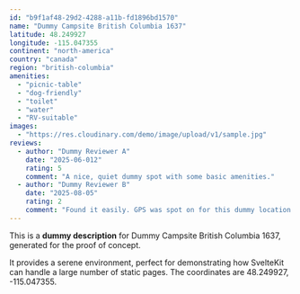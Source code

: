 ```yaml
---
id: "b9f1af48-29d2-4288-a11b-fd1896bd1570"
name: "Dummy Campsite British Columbia 1637"
latitude: 48.249927
longitude: -115.047355
continent: "north-america"
country: "canada"
region: "british-columbia"
amenities:
  - "picnic-table"
  - "dog-friendly"
  - "toilet"
  - "water"
  - "RV-suitable"
images:
  - "https://res.cloudinary.com/demo/image/upload/v1/sample.jpg"
reviews:
  - author: "Dummy Reviewer A"
    date: "2025-06-012"
    rating: 5
    comment: "A nice, quiet dummy spot with some basic amenities."
  - author: "Dummy Reviewer B"
    date: "2025-08-05"
    rating: 2
    comment: "Found it easily. GPS was spot on for this dummy location."
---
```


This is a **dummy description** for Dummy Campsite British Columbia 1637, generated for the proof of concept.

It provides a serene environment, perfect for demonstrating how SvelteKit can handle a large number of static pages. The coordinates are 48.249927, -115.047355.
